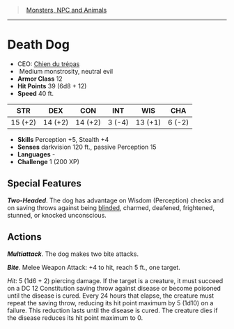 ﻿---
!MonsterItem
Family: MonsterVO
Type: monstrosity
Size: Medium
Alignment: neutral evil
ArmorClass: 12
HitPoints: 39 (6d8 + 12)
Speed: 40 ft.
Strength: 15 (+2)
Dexterity: 14 (+2)
Constitution: 14 (+2)
Intelligence: ' 3 (-4)'
Wisdom: 13 (+1)
Charisma: ' 6 (-2)'
Skills: Perception +5, Stealth +4
Senses: darkvision 120 ft., passive Perception 15
Languages: '-'
Challenge: 1 (200 XP)
Id: monsters_vo.md#death-dog
ParentLink: monsters_vo.md#monsters-npc-and-animals
Name: Death Dog
ParentName: Monsters, NPC and Animals
NameLevel: 1
AltName: '[Chien du trépas](hd_monsters_chien_du_trepas.md)'
Attributes:
  Name: Death Dog
  Markdown: >+
    # <!--Name-->Death Dog<!--/Name-->


    - CEO: <!--AltName-->[Chien du trépas](hd_monsters_chien_du_trepas.md)<!--/AltName-->

    -  <!--Size-->Medium<!--/Size--> <!--Type-->monstrosity<!--/Type-->, <!--Alignment-->neutral evil<!--/Alignment-->

    - **Armor Class** <!--ArmorClass-->12<!--/ArmorClass-->

    - **Hit Points** <!--HitPoints-->39 (6d8 + 12)<!--/HitPoints-->

    - **Speed** <!--Speed-->40 ft.<!--/Speed-->


    |STR|DEX|CON|INT|WIS|CHA|

    |---|---|---|---|---|---|

    |<!--Strength-->15 (+2)<!--/Strength-->|<!--Dexterity-->14 (+2)<!--/Dexterity-->|<!--Constitution-->14 (+2)<!--/Constitution-->|<!--Intelligence--> 3 (-4)<!--/Intelligence-->|<!--Wisdom-->13 (+1)<!--/Wisdom-->|<!--Charisma--> 6 (-2)<!--/Charisma-->|


    - **Skills** <!--Skills-->Perception +5, Stealth +4<!--/Skills-->

    - **Senses** <!--Senses-->darkvision 120 ft., passive Perception 15<!--/Senses-->

    - **Languages** <!--Languages-->-<!--/Languages-->

    - **Challenge** <!--Challenge-->1 (200 XP)<!--/Challenge-->


    ## Special Features


    **_Two-Headed_**. The dog has advantage on Wisdom (Perception) checks and on saving throws against being [blinded](srd_conditions_blinded.md), charmed, deafened, frightened, stunned, or knocked unconscious.


    ## Actions


    **_Multiattack_**. The dog makes two bite attacks.


    **_Bite_**. Melee Weapon Attack: +4 to hit, reach 5 ft., one target.


    _Hit_: 5 (1d6 + 2) piercing damage. If the target is a creature, it must succeed on a DC 12 Constitution saving throw against disease or become poisoned until the disease is cured. Every 24 hours that elapse, the creature must repeat the saving throw, reducing its hit point maximum by 5 (1d10) on a failure. This reduction lasts until the disease is cured. The creature dies if the disease reduces its hit point maximum to 0.

  AltName: '[Chien du trépas](hd_monsters_chien_du_trepas.md)'
  Size: Medium
  Type: monstrosity
  Alignment: neutral evil
  ArmorClass: 12
  HitPoints: 39 (6d8 + 12)
  Speed: 40 ft.
  Strength: 15 (+2)
  Dexterity: 14 (+2)
  Constitution: 14 (+2)
  Intelligence: ' 3 (-4)'
  Wisdom: 13 (+1)
  Charisma: ' 6 (-2)'
  Skills: Perception +5, Stealth +4
  Senses: darkvision 120 ft., passive Perception 15
  Languages: '-'
  Challenge: 1 (200 XP)
AttributesDictionary: >+
  Name: Death Dog

  Markdown: >+

    # <!--Name-->Death Dog<!--/Name-->





    - CEO: <!--AltName-->[Chien du trépas](hd_monsters_chien_du_trepas.md)<!--/AltName-->



    -  <!--Size-->Medium<!--/Size--> <!--Type-->monstrosity<!--/Type-->, <!--Alignment-->neutral evil<!--/Alignment-->



    - **Armor Class** <!--ArmorClass-->12<!--/ArmorClass-->



    - **Hit Points** <!--HitPoints-->39 (6d8 + 12)<!--/HitPoints-->



    - **Speed** <!--Speed-->40 ft.<!--/Speed-->





    |STR|DEX|CON|INT|WIS|CHA|



    |---|---|---|---|---|---|



    |<!--Strength-->15 (+2)<!--/Strength-->|<!--Dexterity-->14 (+2)<!--/Dexterity-->|<!--Constitution-->14 (+2)<!--/Constitution-->|<!--Intelligence--> 3 (-4)<!--/Intelligence-->|<!--Wisdom-->13 (+1)<!--/Wisdom-->|<!--Charisma--> 6 (-2)<!--/Charisma-->|





    - **Skills** <!--Skills-->Perception +5, Stealth +4<!--/Skills-->



    - **Senses** <!--Senses-->darkvision 120 ft., passive Perception 15<!--/Senses-->



    - **Languages** <!--Languages-->-<!--/Languages-->



    - **Challenge** <!--Challenge-->1 (200 XP)<!--/Challenge-->





    ## Special Features





    **_Two-Headed_**. The dog has advantage on Wisdom (Perception) checks and on saving throws against being [blinded](srd_conditions_blinded.md), charmed, deafened, frightened, stunned, or knocked unconscious.





    ## Actions





    **_Multiattack_**. The dog makes two bite attacks.





    **_Bite_**. Melee Weapon Attack: +4 to hit, reach 5 ft., one target.





    _Hit_: 5 (1d6 + 2) piercing damage. If the target is a creature, it must succeed on a DC 12 Constitution saving throw against disease or become poisoned until the disease is cured. Every 24 hours that elapse, the creature must repeat the saving throw, reducing its hit point maximum by 5 (1d10) on a failure. This reduction lasts until the disease is cured. The creature dies if the disease reduces its hit point maximum to 0.



  AltName: '[Chien du trépas](hd_monsters_chien_du_trepas.md)'

  Size: Medium

  Type: monstrosity

  Alignment: neutral evil

  ArmorClass: 12

  HitPoints: 39 (6d8 + 12)

  Speed: 40 ft.

  Strength: 15 (+2)

  Dexterity: 14 (+2)

  Constitution: 14 (+2)

  Intelligence: ' 3 (-4)'

  Wisdom: 13 (+1)

  Charisma: ' 6 (-2)'

  Skills: Perception +5, Stealth +4

  Senses: darkvision 120 ft., passive Perception 15

  Languages: '-'

  Challenge: 1 (200 XP)

---
> [Monsters, NPC and Animals](srd_monsters.md)

---

# Death Dog

- CEO: [Chien du trépas](hd_monsters_chien_du_trepas.md)
-  Medium monstrosity, neutral evil
- **Armor Class** 12
- **Hit Points** 39 (6d8 + 12)
- **Speed** 40 ft.

|STR|DEX|CON|INT|WIS|CHA|
|---|---|---|---|---|---|
|15 (+2)|14 (+2)|14 (+2)| 3 (-4)|13 (+1)| 6 (-2)|

- **Skills** Perception +5, Stealth +4
- **Senses** darkvision 120 ft., passive Perception 15
- **Languages** -
- **Challenge** 1 (200 XP)

## Special Features

**_Two-Headed_**. The dog has advantage on Wisdom (Perception) checks and on saving throws against being [blinded](srd_conditions_blinded.md), charmed, deafened, frightened, stunned, or knocked unconscious.

## Actions

**_Multiattack_**. The dog makes two bite attacks.

**_Bite_**. Melee Weapon Attack: +4 to hit, reach 5 ft., one target.

_Hit_: 5 (1d6 + 2) piercing damage. If the target is a creature, it must succeed on a DC 12 Constitution saving throw against disease or become poisoned until the disease is cured. Every 24 hours that elapse, the creature must repeat the saving throw, reducing its hit point maximum by 5 (1d10) on a failure. This reduction lasts until the disease is cured. The creature dies if the disease reduces its hit point maximum to 0.

